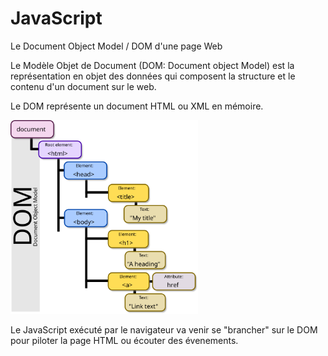
# JavaScript
Le Document Object Model / DOM d'une page Web

Le Modèle Objet de Document (DOM: Document object Model) est la représentation en objet des données qui composent la structure et le contenu d'un document sur le web. 

Le DOM représente un document HTML ou XML en mémoire.

<div grid="~ cols-2 gap-2" m="-t-2"><div>
<img  width="300" src="images/dom.svg" />
</div><div>

Le JavaScript exécuté par le navigateur va venir se "brancher" sur le DOM pour piloter la page HTML ou écouter des évenements.

</div></div>